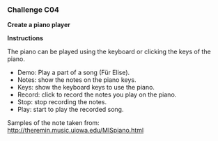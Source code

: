 ### **Challenge C04**

**Create a piano player**

**Instructions**

The piano can be played using the keyboard or clicking the keys of the piano.

- Demo: Play a part of a song (Für Elise).
- Notes: show the notes on the piano keys.
- Keys: show the keyboard keys to use the piano.
- Record: click to record the notes you play on the piano.
- Stop: stop recording the notes.
- Play: start to play the recorded song.



Samples of the note taken from: http://theremin.music.uiowa.edu/MISpiano.html